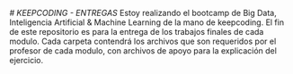 <em> # KEEPCODING - ENTREGAS </em>
Estoy realizando el bootcamp de Big Data, Inteligencia Artificial & Machine Learning de la mano de keepcoding.
El fin de este repositorio es para la entrega de los trabajos finales de cada modulo. 
Cada carpeta contendrá los archivos que son requeridos por el profesor de cada modulo, con archivos de apoyo para la explicación del ejercicio.

